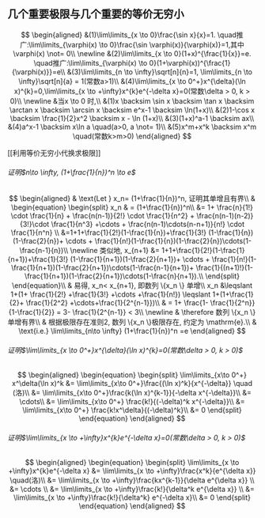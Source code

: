 ## 几个重要极限与几个重要的等价无穷小

$$
\begin{aligned}
&(1)\lim\limits_{x \to 0}\frac{\sin x}{x}=1. \quad推广:\lim\limits_{\varphi(x) \to 0}\frac{\sin \varphi(x)}{\varphi(x)}=1,其中\varphi(x) \not= 0\\
\newline
&(2)\lim\limits_{x \to 0}(1+x)^{\frac{1}{x}}=e. \quad推广:\lim\limits_{\varphi(x) \to 0}(1+\varphi(x))^{\frac{1}{\varphi(x)}}=e\\
&(3)\lim\limits_{n \to \infty}\sqrt[n]{n}=1, \lim\limits_{n \to \infty}\sqrt[n]{a} = 1(常数a>1)\\
&(4)\lim\limits_{x \to 0^+}x^{\delta}(\ln x)^{k}=0,\lim\limits_{x \to +\infty}x^{k}e^{-\delta x}=0(常数\delta > 0, k > 0)\\
\newline
&当x \to 0 时,\\
&(1)x \backsim \sin x \backsim \tan x \backsim \arctan x \backsim \arcsin x \backsim e^x-1 \backsim \ln(1+x)\\
&(2)1-\cos x \backsim \frac{1}{2}x^2 \backsim x - \ln (1+x)\\
&(3)(1+x)^a-1 \backsim ax\\
&(4)a^x-1 \backsim x\ln a \quad(a>0, a \not= 1)\\
&(5)x^m+x^k \backsim x^m \quad(常数k>m>0)
\end{aligned}
$$

[[利用等价无穷小代换求极限]]

###### 证明$n\to \infty, (1+\frac{1}{n})^n \to e$

$$
\begin{aligned}
	& \text{Let } x_n= (1+\frac{1}{n})^n, 证明其单增且有界\\
& \begin{equation}
\begin{split}
	x_n
	& = (1+\frac{1}{n})^n\\
	&= 1+ \frac{n}{1!} \cdot \frac{1}{n} + \frac{n(n-1)}{2!} \cdot \frac{1}{n^2} + \frac{n(n-1)(n-2)}{3!}\cdot \frac{1}{n^3} +\cdots + \frac{n(n-1)\cdots(n-n+1)}{n!} \cdot \frac{1}{n^n}  \\
	&=1+1+\frac{1}{2!}(1-\frac{1}{n})+\frac{1}{3!} (1-\frac{1}{n})(1-\frac{2}{n})+ \cdots + \frac{1}{n!}(1-\frac{1}{n})(1-\frac{2}{n})\cdots(1-\frac{n-1}{n})\\
	\newline
类似地, x_{n+1}
	&= 1+1+\frac{1}{2!}(1-\frac{1}{n+1})+\frac{1}{3!} (1-\frac{1}{n+1})(1-\frac{2}{n+1})+ \cdots + \frac{1}{n!}(1-\frac{1}{n+1})(1-\frac{2}{n+1})\cdots(1-\frac{n-1}{n+1})+ \frac{1}{(n+1)!}(1-\frac{1}{n+1})(1-\frac{2}{n+1})\cdots(1-\frac{n}{n+1}).\\
\end{split}
\end{equation}\\
	& 易得, x_n< x_{n+1}, 即数列 \{x_n \} 单增\\
	x_n &\leqslant 1+(1+ \frac{1}{2!} +\frac{1}{3!} +\cdots +\frac{1}{n!}) \leqslant 1+(1+\frac{1}{2}+ \frac{1}{2^2} +\cdots+\frac{1}{2^{n-1}})\\
	& = 1+ \frac{1- \frac{1}{2^n}}{1-\frac{1}{2}} = 3- \frac{1}{2^{n-1}} < 3\\
	\newline
	& \therefore 数列 \{x_n \} 单增有界\\
	& 根据极限存在准则2, 数列 \{x_n \}极限存在, 约定为 \mathrm{e}.\\
	& \text{i.e.} \lim\limits_{n\to \infty} (1+\frac{1}{n})^n =e
\end{aligned}
$$

###### 证明$\lim\limits_{x \to 0^+}x^{\delta}(\ln x)^{k}=0(常数\delta > 0, k > 0)$

$$
\begin{aligned}
\begin{equation}
\begin{split}
	\lim\limits_{x\to 0^+} x^\delta(\ln x)^k
	&= \lim\limits_{x\to 0^+}\frac{(\ln x)^k}{x^{-\delta}} \quad (洛)\\
	&= \lim\limits_{x\to 0^+}\frac{k(\ln x)^{k-1}}{-\delta x^{-\delta}}\\
	&= \cdots\\
	&= \lim\limits_{x\to 0^+} \frac{k!}{(-\delta)^k x^{-\delta}}\\
	&= \lim\limits_{x\to 0^+} \frac{k!x^\delta}{(-\delta)^k}\\
	&= 0
\end{split}
\end{equation}
\end{aligned}
$$

###### 证明$\lim\limits_{x \to +\infty}x^{k}e^{-\delta x}=0(常数\delta > 0, k > 0)$

$$
\begin{aligned}
\begin{equation}
\begin{split}
	\lim\limits_{x \to +\infty}x^{k}e^{-\delta x}
	&= \lim\limits_{x \to +\infty}\frac{x^k}{e^{\delta x}} \quad(洛)\\
	&= \lim\limits_{x \to +\infty}\frac{kx^{k-1}}{\delta e^{\delta x}} \\
	&= \cdots \\
	&= \lim\limits_{x \to +\infty}\frac{k!}{\delta^k e^{\delta x}} \\
	&= \lim\limits_{x \to +\infty}\frac{k!}{\delta^k} e^{-\delta x}\\
	&= 0
\end{split}
\end{equation}
\end{aligned}
$$
